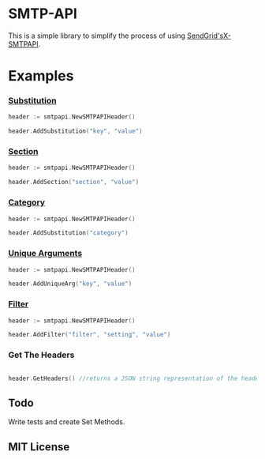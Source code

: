 # SMTP-API

This is a simple library to simplify the process of using [SendGrid's](https://sendgrid.com)[X-SMTPAPI](http://sendgrid.com/docs/API_Reference/SMTP_API/index.html).

# Examples

### [Substitution](http://sendgrid.com/docs/API_Reference/SMTP_API/substitution_tags.html)

```Go
header := smtpapi.NewSMTPAPIHeader()

header.AddSubstitution("key", "value")
```

### [Section](http://sendgrid.com/docs/API_Reference/SMTP_API/section_tags.html)

```Go
header := smtpapi.NewSMTPAPIHeader()

header.AddSection("section", "value")
```

### [Category](http://sendgrid.com/docs/Delivery_Metrics/categories.html)

```Go
header := smtpapi.NewSMTPAPIHeader()

header.AddSubstitution("category")
```

### [Unique Arguments](http://sendgrid.com/docs/API_Reference/SMTP_API/unique_arguments.html)

```Go
header := smtpapi.NewSMTPAPIHeader()

header.AddUniqueArg("key", "value")
```

### [Filter](http://sendgrid.com/docs/API_Reference/SMTP_API/apps.html)

```Go
header := smtpapi.NewSMTPAPIHeader()

header.AddFilter("filter", "setting", "value")
```

### Get The Headers

```Go

header.GetHeaders() //returns a JSON string representation of the headers

```

## Todo

Write tests and create Set Methods.


## MIT License
